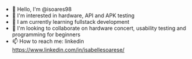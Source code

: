 - 👋 Hello, I'm @isoares98
- 👀 I'm interested in hardware, API and APK testing
- 🌱 I am currently learning fullstack development
- 💞️ I'm looking to collaborate on hardware concert, usability testing and programming for beginners
- 📫 How to reach me: linkedin https://www.linkedin.com/in/isabellesoarese/

<!---
isoares98/isoares98 is a ✨ special ✨ repository because its `README.md` (this file) appears on your GitHub profile.
You can click the Preview link to take a look at your changes.
--->
